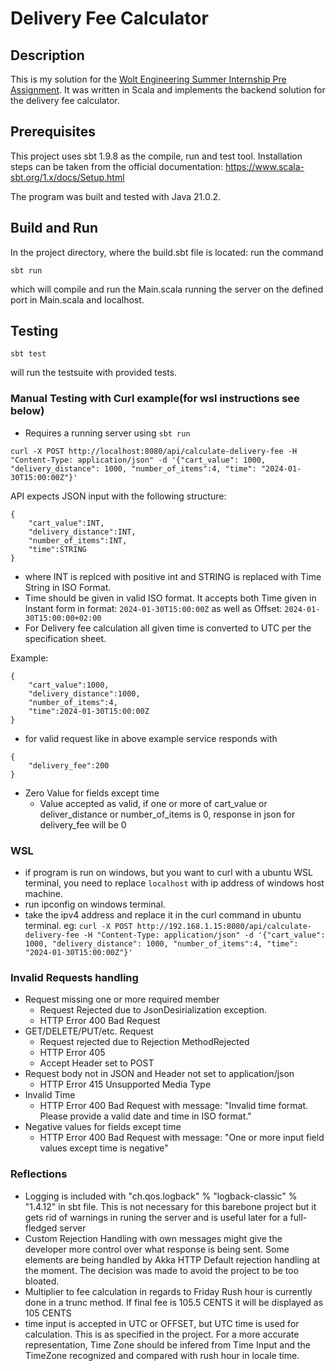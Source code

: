 # Delivery Fee Calculator

## Description

This is my solution for the [Wolt Engineering Summer Internship Pre Assignment](https://github.com/woltapp/engineering-internship-2024/tree/main). It was written in Scala and implements the backend solution for the delivery fee calculator.

## Prerequisites

This project uses sbt 1.9.8 as the compile, run and test tool. Installation steps can be taken from the official documentation: https://www.scala-sbt.org/1.x/docs/Setup.html 

The program was built and tested with Java 21.0.2.

## Build and Run

In the project directory, where the build.sbt file is located: run the command

```
sbt run
```
which will compile and run the Main.scala running the server on the defined port in Main.scala and localhost.



## Testing

```
sbt test
```
will run the testsuite with provided tests.

### Manual Testing with Curl example(for wsl instructions see below)

- Requires a running server using ```sbt run```

```
curl -X POST http://localhost:8080/api/calculate-delivery-fee -H "Content-Type: application/json" -d '{"cart_value": 1000, "delivery_distance": 1000, "number_of_items":4, "time": "2024-01-30T15:00:00Z"}'
```
API expects JSON input with the following structure:
```
{
    "cart_value":INT,
    "delivery_distance":INT,
    "number_of_items":INT,
    "time":STRING
}
```
- where INT is replced with positive int and STRING is replaced with Time String in ISO Format.
- Time should be given in valid ISO format. It accepts both Time given in Instant form in format: ```2024-01-30T15:00:00Z``` as well as Offset: ```2024-01-30T15:00:00+02:00```
- For Delivery fee calculation all given time is converted to UTC per the specification sheet.

Example:
```
{
    "cart_value":1000,
    "delivery_distance":1000,
    "number_of_items":4,
    "time":2024-01-30T15:00:00Z
}
```

- for valid request like in above example service responds with
```
{
    "delivery_fee":200
}
```

- Zero Value for fields except time
    - Value accepted as valid, if one or more of cart_value or deliver_distance or number_of_items is 0, response in json for delivery_fee will be 0
 
### WSL

- if program is run on windows, but you want to curl with a ubuntu WSL terminal, you need to replace ```localhost``` with ip address of windows host machine.
- run ipconfig on windows terminal.
- take the ipv4 address and replace it in the curl command in ubuntu terminal. eg: ```curl -X POST http://192.168.1.15:8080/api/calculate-delivery-fee -H "Content-Type: application/json" -d '{"cart_value": 1000, "delivery_distance": 1000, "number_of_items":4, "time": "2024-01-30T15:00:00Z"}'```
  
### Invalid Requests handling

- Request missing one or more required member
    - Request Rejected due to JsonDesirialization exception.
    - HTTP Error 400 Bad Request
- GET/DELETE/PUT/etc. Request
    - Request rejected due to Rejection MethodRejected
    - HTTP Error 405
    - Accept Header set to POST
- Request body not in JSON and Header not set to application/json
    - HTTP Error 415 Unsupported Media Type
- Invalid Time
    - HTTP Error 400 Bad Request with message: "Invalid time format. Please provide a valid date and time in ISO format."
- Negative values for fields except time
    - HTTP Error 400 Bad Request with message: "One or more input field values except time is negative"
  
### Reflections

- Logging is included with  "ch.qos.logback" % "logback-classic" % "1.4.12" in sbt file. This is not necessary for this barebone project but it gets rid of warnings in runing the server and is useful later for a full-fledged server
- Custom Rejection Handling with own messages might give the developer more control over what response is being sent. Some elements are being handled by Akka HTTP Default rejection handling at the moment. The decision was made to avoid the project to be too bloated.
- Multiplier to fee calculation in regards to Friday Rush hour is currently done in a trunc method. If final fee is 105.5 CENTS it will be displayed as 105 CENTS
- time input is accepted in UTC or OFFSET, but UTC time is used for calculation. This is as specified in the project. For a more accurate representation, Time Zone should be infered from Time Input and the TimeZone recognized and compared with rush hour in locale time.
